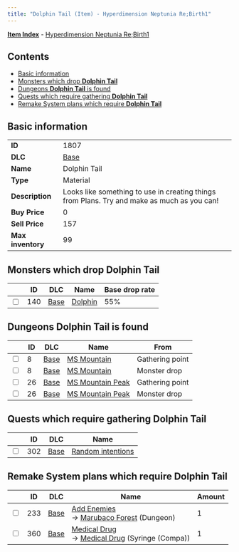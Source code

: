 ```yaml
---
title: "Dolphin Tail (Item) - Hyperdimension Neptunia Re;Birth1"
---
```


[**Item Index**](/neptunia/rb1/item/index.html) - [Hyperdimension Neptunia Re;Birth1](/neptunia/rb1)

## Contents

- [Basic information](#basic-information)
- [Monsters which drop **Dolphin Tail**](#monsters-which-drop-dolphin-tail)
- [Dungeons **Dolphin Tail** is found](#dungeons-dolphin-tail-is-found)
- [Quests which require gathering **Dolphin Tail**](#quests-which-require-gathering-dolphin-tail)
- [Remake System plans which require **Dolphin Tail**](#remake-system-plans-which-require-dolphin-tail)

## Basic information

|   |   |
| -- | -- |
| **ID** | 1807 |
| **DLC** | [Base](/neptunia/rb1/dlc/1-base.html) |
| **Name** | Dolphin Tail |
| **Type** | Material |
| **Description** | Looks like something to use in creating things from Plans. Try and make as much as you can! |
| **Buy Price** | 0 |
| **Sell Price** | 157 |
| **Max inventory** | 99 |

## Monsters which drop **Dolphin Tail**

|    | ID | DLC | Name | Base drop rate |
| -- | -- | --- | ---- | -------------- |
| <input type="checkbox" id="rb1-monster-1-140" class="trackbox" /> | 140 | [Base](/neptunia/rb1/dlc/1-base.html) | [Dolphin](/neptunia/rb1/monster/1-140-dolphin.html) | 55% |

## Dungeons **Dolphin Tail** is found

|    | ID | DLC | Name | From |
| -- | -- | --- | ---- | ---- |
| <input type="checkbox" id="rb1-dungeon-1-8" class="trackbox" /> | 8 | [Base](/neptunia/rb1/dlc/1-base.html) | [MS Mountain](/neptunia/rb1/dungeon/1-8-ms-mountain.html) | Gathering point |
| <input type="checkbox" id="rb1-dungeon-1-8" class="trackbox" /> | 8 | [Base](/neptunia/rb1/dlc/1-base.html) | [MS Mountain](/neptunia/rb1/dungeon/1-8-ms-mountain.html) | Monster drop |
| <input type="checkbox" id="rb1-dungeon-1-26" class="trackbox" /> | 26 | [Base](/neptunia/rb1/dlc/1-base.html) | [MS Mountain Peak](/neptunia/rb1/dungeon/1-26-ms-mountain-peak.html) | Gathering point |
| <input type="checkbox" id="rb1-dungeon-1-26" class="trackbox" /> | 26 | [Base](/neptunia/rb1/dlc/1-base.html) | [MS Mountain Peak](/neptunia/rb1/dungeon/1-26-ms-mountain-peak.html) | Monster drop |

## Quests which require gathering **Dolphin Tail**

|    | ID | DLC | Name |
| -- | -- | --- | ---- |
| <input type="checkbox" id="rb1-quest-1-302" class="trackbox" /> | 302 | [Base](/neptunia/rb1/dlc/1-base.html) | [Random intentions](/neptunia/rb1/quest/1-302-random-intentions.html) |

## Remake System plans which require **Dolphin Tail**

|    | ID | DLC | Name | Amount |
| -- | -- | --- | ---- | ------ |
| <input type="checkbox" id="rb1-remake-1-233" class="trackbox" /> | 233 | [Base](/neptunia/rb1/dlc/1-base.html) | [Add Enemies](/neptunia/rb1/remake/1-233-add-enemies.html)<br />→ [Marubaco Forest](/neptunia/rb1/dungeon/1-9-marubaco-forest.html) (Dungeon) | 1 |
| <input type="checkbox" id="rb1-remake-1-360" class="trackbox" /> | 360 | [Base](/neptunia/rb1/dlc/1-base.html) | [Medical Drug](/neptunia/rb1/remake/1-360-medical-drug.html)<br />→ [Medical Drug](/neptunia/rb1/item/1-2333-medical-drug.html) (Syringe (Compa)) | 1 |